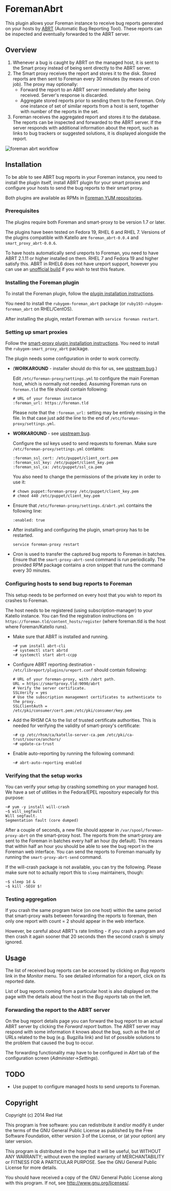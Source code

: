 # ForemanAbrt

This plugin allows your Foreman instance to receive bug reports generated on
your hosts by [ABRT](https://github.com/abrt/abrt) (Automatic Bug Reporting
Tool). These reports can be inspected and eventually forwarded to the ABRT
server.

## Overview

1. Whenever a bug is caught by ABRT on the managed host, it is sent to the Smart
   proxy instead of being sent directly to the ABRT server.
2. The Smart proxy receives the report and stores it to the disk. Stored
   reports are then sent to Foreman every 30 minutes (by means of cron job).
   The proxy may optionally:
   - Forward the report to an ABRT server immediately after being received.
     Server's response is discarded.
   - Aggregate stored reports prior to sending them to the Foreman. Only one
     instance of set of similar reports from a host is sent, together with
     number of the reports in the set.
3. Foreman receives the aggregated report and stores it to the database. The
   reports can be inspected and forwarded to the ABRT server. If the server
   responds with additional information about the report, such as links to bug
   trackers or suggested solutions, it is displayed alongside the report.

![foreman abrt workflow](/extra/foreman_abrt_workflow.png?raw=true)

## Installation

To be able to see ABRT bug reports in your Foreman instance, you need to
install the plugin itself, install ABRT plugin for your smart proxies and
configure your hosts to send the bug reports to their smart proxy.

Both plugins are available as RPMs in [Foreman YUM repositories](http://yum.theforeman.org/).

### Prerequisites

The plugins require both Foreman and smart-proxy to be version 1.7 or later.

The plugins have been tested on Fedora 19, RHEL 6 and RHEL 7. Versions of the
plugins compatible with Katello are `foreman_abrt-0.0.4` and
`smart_proxy_abrt-0.0.6`.

To have hosts automatically send ureports to Foreman, you need to have ABRT
2.1.11 or higher installed on them. RHEL 7 and Fedora 19 and higher satisfy
this. ABRT in RHEL6 does not have ureport support, however you can use an
[unofficial build](https://copr.fedoraproject.org/coprs/jfilak/abrt/) if you
wish to test this feature.

### Installing the Foreman plugin

To install the Foreman plugin, follow the [plugin installation
instructions](http://projects.theforeman.org/projects/foreman/wiki/How_to_Install_a_Plugin).

You need to install the `rubygem-foreman_abrt` package (or
`ruby193-rubygem-foreman_abrt` on RHEL/CentOS).

After installing the plugin, restart Foreman with `service foreman restart`.

### Setting up smart proxies

Follow the [smart-proxy plugin installation
instructions](http://projects.theforeman.org/projects/foreman/wiki/How_to_Install_a_Smart-Proxy_Plugin).
You need to install the `rubygem-smart_proxy_abrt` package.

The plugin needs some configuration in order to work correctly.

- (**WORKAROUND** - installer should do this for us, see
  [upstream bug](http://projects.theforeman.org/issues/8373).)

  Edit `/etc/foreman-proxy/settings.yml` to configure the main Foreman host,
  which is normally not needed. Assuming Foreman runs on `foreman.tld` the
  file should contain following:

  ```
  # URL of your foreman instance
  :foreman_url: https://foreman.tld
  ```
  Please note that the `:foreman_url:` setting may be entirely missing in the
  file. In that case just add the line to the end of
  `/etc/foreman-proxy/settings.yml`.

- **WORKAROUND** - see [upstream bug](http://projects.theforeman.org/issues/8372).

  Configure the ssl keys used to send requests to foreman. Make sure
  `/etc/foreman-proxy/settings.yml` contains:

  ```
  :foreman_ssl_cert: /etc/puppet/client_cert.pem
  :foreman_ssl_key: /etc/puppet/client_key.pem
  :foreman_ssl_ca: /etc/puppet/ssl_ca.pem
  ```

  You also need to change the permissions of the private key in order to use it:
  ```
  # chown puppet:foreman-proxy /etc/puppet/client_key.pem
  # chmod 440 /etc/puppet/client_key.pem
  ```

- Ensure that `/etc/foreman-proxy/settings.d/abrt.yml` contains the following line:
  ```
  :enabled: true
  ```

- After installing and configuring the plugin, smart-proxy has to be restarted.
  ```
  service foreman-proxy restart
  ```

- Cron is used to transfer the captured bug reports to Foreman in batches.
  Ensure that the `smart-proxy-abrt-send` command is run periodically. The
  provided RPM package contains a cron snippet that runs the command every 30
  minutes.

### Configuring hosts to send bug reports to Foreman

This setup needs to be performed on every host that you wish to report its
crashes to Foreman.

The host needs to be registered (using subscription-manager) to your Katello
instance. You can find the registration instructions on
`https://foreman.tld/content_hosts/register` (where foreman.tld is the host
where Foreman/Katello runs).

- Make sure that ABRT is installed and running.
  ```
  ~# yum install abrt-cli
  ~# systemctl start abrtd
  ~# systemctl start abrt-ccpp
  ```

- Configure ABRT reporting destination -
  `/etc/libreport/plugins/ureport.conf` should contain following:

  ```
  # URL of your foreman-proxy, with /abrt path.
  URL = https://smartproxy.tld:9090/abrt
  # Verify the server certificate.
  SSLVerify = yes
  # Use the subscription management certificates to authenticate to the proxy.
  SSLClientAuth = /etc/pki/consumer/cert.pem:/etc/pki/consumer/key.pem
  ```

- Add the RHSM CA to the list of trusted certificate authorities. This is
  needed for verifying the validity of smart-proxy's certificate:

  ```
  ~# cp /etc/rhsm/ca/katello-server-ca.pem /etc/pki/ca-trust/source/anchors/
  ~# update-ca-trust
  ```

- Enable auto-reporting by running the following command:

  ```
  ~# abrt-auto-reporting enabled
  ```

### Verifying that the setup works

You can verify your setup by crashing something on your managed host. We have a
set of utilities in the Fedora/EPEL repository especially for this purpose:

```
~# yum -y install will-crash
~$ will_segfault
Will segfault.
Segmentation fault (core dumped)
```

After a couple of seconds, a new file should appear in
`/var/spool/foreman-proxy-abrt` on the smart-proxy host. The reports from
the smart-proxy are sent to the Foreman in batches every half an hour (by
default). This means that within half an hour you should be able to see the bug
report in the Foreman web interface. You can send the reports to Foreman
manually by running the `smart-proxy-abrt-send` command.

If the will-crash package is not available, you can try the following. Please
make sure not to actually report this to `sleep` maintainers, though:

```
~$ sleep 1d &
~$ kill -SEGV $!
```

### Testing aggregation

If you crash the same program twice (on one host) within the same period that
smart-proxy waits between forwarding the reports to foreman, then only one
report with count = 2 should appear in the web interface.

However, be careful about ABRT's rate limiting - if you crash a program
and then crash it again sooner that 20 seconds then the second crash is
simply ignored.

## Usage

The list of received bug reports can be accessed by clicking on *Bug reports*
link in the *Monitor* menu. To see detailed information for a report, click on
its reported date.

List of bug reports coming from a particular host is also displayed on the page
with the details about the host in the *Bug reports* tab on the left.

### Forwarding the report to the ABRT server

On the bug report details page you can forward the bug report to an actual
ABRT server by clicking the *Forward report* button. The ABRT server may
respond with some information it knows about the bug, such as the list of URLs
related to the bug (e.g. Bugzilla link) and list of possible solutions to the
problem that caused the bug to occur.

The forwarding functionality may have to be configured in *Abrt* tab of the
configuration screen (*Administer*->*Settings*).

## TODO

- Use puppet to configure managed hosts to send ureports to Foreman.

## Copyright

Copyright (c) 2014 Red Hat

This program is free software: you can redistribute it and/or modify
it under the terms of the GNU General Public License as published by
the Free Software Foundation, either version 3 of the License, or
(at your option) any later version.

This program is distributed in the hope that it will be useful,
but WITHOUT ANY WARRANTY; without even the implied warranty of
MERCHANTABILITY or FITNESS FOR A PARTICULAR PURPOSE.  See the
GNU General Public License for more details.

You should have received a copy of the GNU General Public License
along with this program.  If not, see <http://www.gnu.org/licenses/>.

